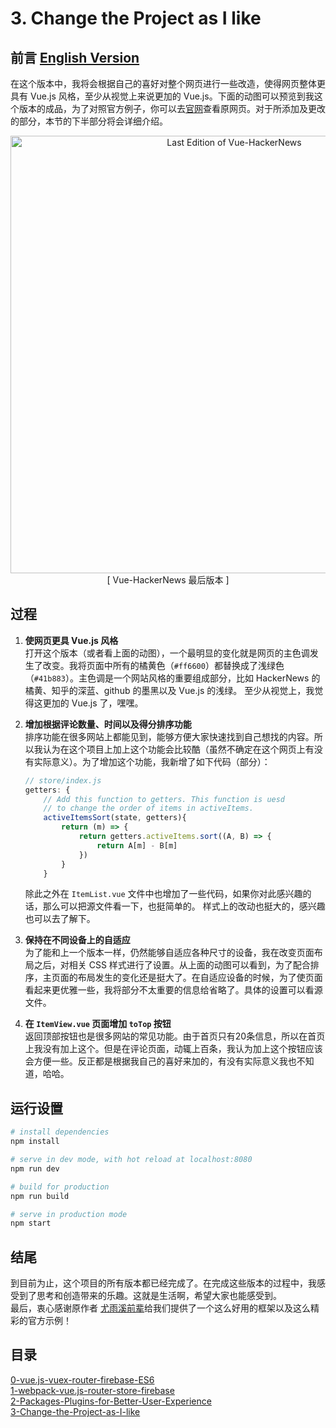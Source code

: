 # 3. Change the Project as I like

## 前言 [ English Version ](./README.md)

在这个版本中，我将会根据自己的喜好对整个网页进行一些改造，使得网页整体更具有 Vue.js 风格，至少从视觉上来说更加的 Vue.js。下面的动图可以预览到我这个版本的成品，为了对照官方例子，你可以去[官网](https://vue-hn.now.sh/top)查看原网页。对于所添加及更改的部分，本节的下半部分将会详细介绍。

<p align="center">
    <img src="./tutorials/3-Change-the-Project-as-I-like/public/last-edition-resize.gif" width="700px" alt="Last Edition of Vue-HackerNews" >
    <br/>
    [ Vue-HackerNews 最后版本 ]
</p>

## 过程
1. **使网页更具 Vue.js 风格**  
打开这个版本（或者看上面的动图），一个最明显的变化就是网页的主色调发生了改变。我将页面中所有的橘黄色（`#ff6600`）都替换成了浅绿色（`#41b883`）。主色调是一个网站风格的重要组成部分，比如 HackerNews 的橘黄、知乎的深蓝、github 的墨黑以及 Vue.js 的浅绿。
至少从视觉上，我觉得这更加的 Vue.js 了，嘿嘿。

2. **增加根据评论数量、时间以及得分排序功能**  
排序功能在很多网站上都能见到，能够方便大家快速找到自己想找的内容。所以我认为在这个项目上加上这个功能会比较酷（虽然不确定在这个网页上有没有实际意义）。为了增加这个功能，我新增了如下代码（部分）：   
    ```javascript
    // store/index.js
    getters: {
        // Add this function to getters. This function is uesd
        // to change the order of items in activeItems.
        activeItemsSort(state, getters){
            return (m) => {
                return getters.activeItems.sort((A, B) => {
                    return A[m] - B[m]
                })
            }
        }
    ```
    除此之外在 `ItemList.vue` 文件中也增加了一些代码，如果你对此感兴趣的话，那么可以把源文件看一下，也挺简单的。 样式上的改动也挺大的，感兴趣也可以去了解下。

3. **保持在不同设备上的自适应**   
为了能和上一个版本一样，仍然能够自适应各种尺寸的设备，我在改变页面布局之后，对相关 CSS 样式进行了设置。从上面的动图可以看到，为了配合排序，主页面的布局发生的变化还是挺大了。在自适应设备的时候，为了使页面看起来更优雅一些，我将部分不太重要的信息给省略了。具体的设置可以看源文件。  


4. **在 `ItemView.vue` 页面增加 `toTop` 按钮**   
返回顶部按钮也是很多网站的常见功能。由于首页只有20条信息，所以在首页上我没有加上这个。但是在评论页面，动辄上百条，我认为加上这个按钮应该会方便一些。反正都是根据我自己的喜好来加的，有没有实际意义我也不知道，哈哈。


## 运行设置

``` bash
# install dependencies
npm install

# serve in dev mode, with hot reload at localhost:8080
npm run dev

# build for production
npm run build

# serve in production mode
npm start
```


## 结尾  
到目前为止，这个项目的所有版本都已经完成了。在完成这些版本的过程中，我感受到了思考和创造带来的乐趣。这就是生活啊，希望大家也能感受到。  
最后，衷心感谢原作者 [尤雨溪前辈](https://github.com/yyx990803)给我们提供了一个这么好用的框架以及这么精彩的官方示例！




## 目录

[0-vue.js-vuex-router-firebase-ES6](/tutorials/0-vue.js-vuex-router/README.cn.md)   
[1-webpack-vue.js-router-store-firebase](/tutorials/1-webpack-vue.js-router-store-firebase/README.cn.md)    
[2-Packages-Plugins-for-Better-User-Experience](/tutorials/2-Packages-Plugins-for-Better-User-Experience/README.cn.md)  
[3-Change-the-Project-as-I-like](/tutorials/3-Change-the-Project-as-I-like/README.cn.md)
